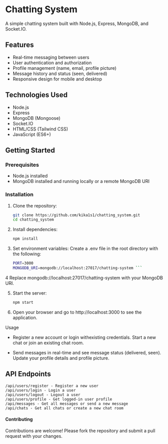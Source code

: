 # Chatting System

A simple chatting system built with Node.js, Express, MongoDB, and Socket.IO.

## Features

- Real-time messaging between users
- User authentication and authorization
- Profile management (name, email, profile picture)
- Message history and status (seen, delivered)
- Responsive design for mobile and desktop

## Technologies Used

- Node.js
- Express
- MongoDB (Mongoose)
- Socket.IO
- HTML/CSS (Tailwind CSS)
- JavaScript (ES6+)

## Getting Started

### Prerequisites

- Node.js installed
- MongoDB installed and running locally or a remote MongoDB URI

### Installation

1. Clone the repository:

   ```bash
   git clone https://github.com/kika1s1/chatting_system.git
   cd chatting_system
   ```
2. Install dependencies:
   ```bash 
   npm install
    ```
3. Set environment variables:
   Create a .env file in the root directory with the following:
   ```bash
   PORT=3000 
   MONGODB_URI=mongodb://localhost:27017/chatting-system ```
4 Replace mongodb://localhost:27017/chatting-system with your MongoDB URI.

5. Start the server:
   ```bash
   npm start
6. Open your browser and go to http://localhost:3000 to see the application.

Usage
- Register a new account or login withexisting credentials.
Start a new chat or join an existing chat room.

- Send messages in real-time and see message status (delivered, seen).
Update your profile details and profile picture.
## API Endpoints
```
/api/users/register - Register a new user
/api/users/login - Login a user
/api/users/logout - Logout a user
/api/users/profile - Get logged-in user profile
/api/messages - Get all messages or send a new message
/api/chats - Get all chats or create a new chat room
```
#### Contributing
Contributions are welcome! Please fork the repository and submit a pull request with your changes.

